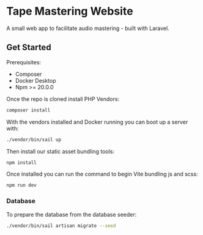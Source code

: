 # Tape Mastering Website

A small web app to facilitate audio mastering - built with Laravel.

## Get Started

Prerequisites:

-   Composer
-   Docker Desktop
-   Npm >= 20.0.0

Once the repo is cloned install PHP Vendors:

```bash
composer install
```

With the vendors installed and Docker running you can boot up a server with:

```bash
./vendor/bin/sail up
```

Then install our static asset bundling tools:

```bash
npm install
```

Once installed you can run the command to begin Vite bundling js and scss:

```bash
npm run dev
```

### Database

To prepare the database from the database seeder:

```bash
./vendor/bin/sail artisan migrate --seed
```
